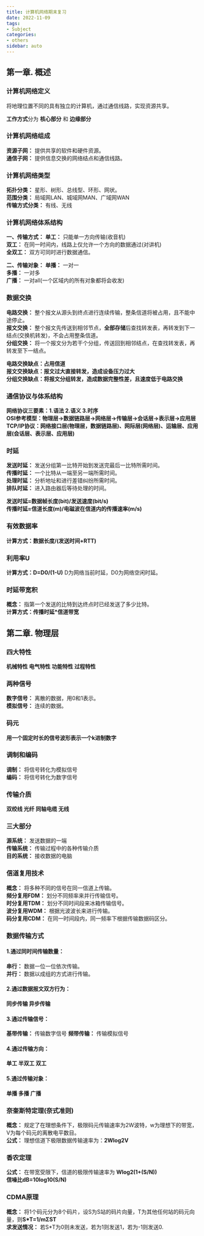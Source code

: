 ```yaml
---
title: 计算机网络期末复习
date: 2022-11-09
tags:
- Subject
categories:
- others
sidebar: auto
---
```


## 第一章. 概述

### 计算机网络定义
将地理位置不同的具有独立的计算机，通过通信线路，实现资源共享。

**工作方式**分为 **核心部分** 和 **边缘部分**

### 计算机网络组成
**资源子网：** 提供共享的软件和硬件资源。</br>
**通信子网：** 提供信息交换的网络结点和通信线路。

### 计算机网络类型
**拓扑分类：** 星形、树形、总线型、环形、网状。</br>
**范围分类：** 局域网LAN、城域网MAN、广域网WAN</br>
**传输方式分类：** 有线、无线

### 计算机网络体系结构
**一、传输方式：**
**单工：** 只能单一方向传输(收音机)</br>
**双工：** 在同一时间内，线路上仅允许一个方向的数据通过(对讲机)</br>
**全双工：** 双方可同时进行数据通信。

**二、传输对象：**
**单播：** 一对一 </br>
**多播：** 一对多 </br>
**广播：** 一对all(一个区域内的所有对象都将会收发)

### 数据交换
**电路交换：** 整个报文从源头到终点进行连续传输，整条信道将被占用，且不能中途停止。</br>
**报文交换：** 整个报文先传送到相邻节点，**全部存储**后查找转发表，再转发到下一结点(交换机转发)，不会占用整条信道。</br>
**分组交换：** 将一个报文分为若干个分组，传送回到相邻结点，在查找转发表，再转发至下一结点。</br>

**电路交换缺点：占用信道**</br>
**报文交换缺点：报文过大直接转发，造成设备压力过大**</br>
**分组交换缺点：将报文分组转发，造成数据完整性差，且速度低于电路交换**

### 通信协议与体系结构
**网络协议三要素：1.语法 2.语义 3.时序**</br>
**OSI参考模型：物理层->数据链路层->网络层->传输层->会话层->表示层->应用层**</br>
**TCP/IP协议：网络接口层(物理层，数据链路层)、网际层(网络层)、运输层、应用层(会话层、表示层、应用层)**

### 时延
**发送时延：** 发送分组第一比特开始到发送完最后一比特所需时间。</br>
**传播时延：** 一个比特从一端至另一端所需时间。</br>
**处理时延：** 分析地址和进行差错纠纷所需时间。</br>
**排队时延：** 进入路由器后等待处理的时间。</br>

**发送时延=数据帧长度(bit)/发送速度(bit/s)** </br>
**传播时延=信道长度(m)/电磁波在信道内的传播速率(m/s)** </br>

### 有效数据率
**计算方式：数据长度/(发送时间+RTT)**

### 利用率U
**计算方式：D=D0/(1-U)** D为网络当前时延，D0为网络空闲时延。

### 时延带宽积
**概念：** 指第一个发送的比特到达终点时已经发送了多少比特。</br>
**计算方式：传播时延*信道带宽**


## 第二章. 物理层
### 四大特性
**机械特性 电气特性 功能特性 过程特性**

### 两种信号
**数字信号：** 离散的数据，用0和1表示。</br>
**模拟信号：** 连续的数据。

### 码元
**用一个固定时长的信号波形表示一个k进制数字**

### 调制和编码
**调制：** 将信号转化为模拟信号</br>
**编码：** 将信号转化为数字信号

### 传输介质
**双绞线 光纤 同轴电缆 无线**

### 三大部分
**源系统：** 发送数据的一端 </br>
**传输系统：** 传输过程中的各种传输介质 </br>
**目的系统：** 接收数据的电脑

### 信道复用技术
**概念：** 将多种不同的信号在同一信道上传输。</br>
**频分复用FDM：** 划分不同频率来并行传输信号。</br>
**时分复用TDM：** 划分不同时间段来冰箱传输信号。</br>
**波分复用WDM：** 根据光波波长来进行传输。</br>
**码分复用CDM：** 在同一时间段内，同一频率下根据传输数据码区分。

### 数据传输方式
#### 1.通过同时间传输数量：
**串行：** 数据一位一位依次传输。</br>
**并行：** 数据以成组的方式进行传输。
#### 2.通过数据报文双方行为：
**同步传输 异步传输**
#### 3.通过传输信号：
**基带传输：** 传输数字信号
**频带传输：** 传输模拟信号
#### 4.通过传输方向：
**单工 半双工 双工**
#### 5.通过传输对象：
**单播 多播 广播**

### 奈奎斯特定理(奈式准则)
**概念：** 规定了在理想条件下，极限码元传输速率为2W波特，w为理想下的带宽，V为每个码元的离散电平数目。</br>
**公式：**
理想信道下极限数据传输速率为：**2Wlog2V** 

### 香农定理
**公式：** 在带宽受限下，信道的极限传输速率为 **Wlog2(1+(S/N))** </br>
**信噪比dB=10log10(S/N)**

### CDMA原理
**概念：** 将1个码元分为8个码片，设S为S站的码片向量，T为其他任何站的码元向量，则**S*T=1/mΣST** </br>
**求发送情况：** 若S*T为0则未发送，若为1则发送1，若为-1则发送0.